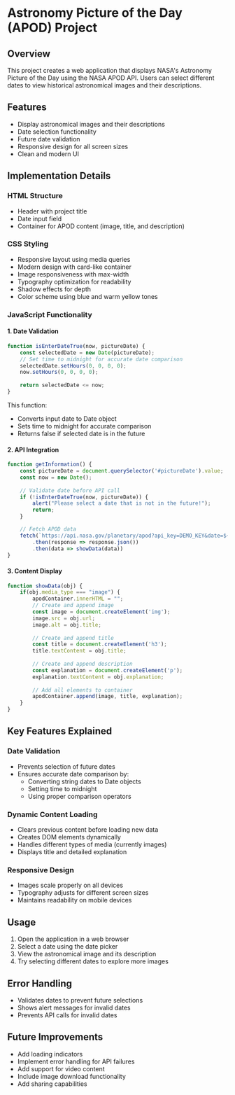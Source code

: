 # Astronomy Picture of the Day (APOD) Project

## Overview
This project creates a web application that displays NASA's Astronomy Picture of the Day using the NASA APOD API. Users can select different dates to view historical astronomical images and their descriptions.

## Features
- Display astronomical images and their descriptions
- Date selection functionality
- Future date validation
- Responsive design for all screen sizes
- Clean and modern UI

## Implementation Details

### HTML Structure
- Header with project title
- Date input field
- Container for APOD content (image, title, and description)

### CSS Styling
- Responsive layout using media queries
- Modern design with card-like container
- Image responsiveness with max-width
- Typography optimization for readability
- Shadow effects for depth
- Color scheme using blue and warm yellow tones

### JavaScript Functionality

#### 1. Date Validation
```javascript
function isEnterDateTrue(now, pictureDate) {
    const selectedDate = new Date(pictureDate);
    // Set time to midnight for accurate date comparison
    selectedDate.setHours(0, 0, 0, 0);
    now.setHours(0, 0, 0, 0);
    
    return selectedDate <= now;
}
```
This function:
- Converts input date to Date object
- Sets time to midnight for accurate comparison
- Returns false if selected date is in the future

#### 2. API Integration
```javascript
function getInformation() {
    const pictureDate = document.querySelector('#pictureDate').value;
    const now = new Date();
    
    // Validate date before API call
    if (!isEnterDateTrue(now, pictureDate)) {
        alert("Please select a date that is not in the future!");
        return;
    }

    // Fetch APOD data
    fetch(`https://api.nasa.gov/planetary/apod?api_key=DEMO_KEY&date=${pictureDate}`)
        .then(response => response.json())
        .then(data => showData(data))
}
```

#### 3. Content Display
```javascript
function showData(obj) {
    if(obj.media_type === "image") {
        apodContainer.innerHTML = "";
        // Create and append image
        const image = document.createElement('img');
        image.src = obj.url;
        image.alt = obj.title;
        
        // Create and append title
        const title = document.createElement('h3');
        title.textContent = obj.title;
        
        // Create and append description
        const explanation = document.createElement('p');
        explanation.textContent = obj.explanation;
        
        // Add all elements to container
        apodContainer.append(image, title, explanation);
    }
}
```

## Key Features Explained

### Date Validation
- Prevents selection of future dates
- Ensures accurate date comparison by:
  - Converting string dates to Date objects
  - Setting time to midnight
  - Using proper comparison operators

### Dynamic Content Loading
- Clears previous content before loading new data
- Creates DOM elements dynamically
- Handles different types of media (currently images)
- Displays title and detailed explanation

### Responsive Design
- Images scale properly on all devices
- Typography adjusts for different screen sizes
- Maintains readability on mobile devices

## Usage
1. Open the application in a web browser
2. Select a date using the date picker
3. View the astronomical image and its description
4. Try selecting different dates to explore more images

## Error Handling
- Validates dates to prevent future selections
- Shows alert messages for invalid dates
- Prevents API calls for invalid dates

## Future Improvements
- Add loading indicators
- Implement error handling for API failures
- Add support for video content
- Include image download functionality
- Add sharing capabilities
